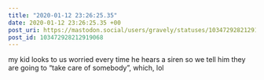 ```yaml
---
title: "2020-01-12 23:26:25.35"
date: 2020-01-12 23:26:25.35 +00
post_uri: https://mastodon.social/users/gravely/statuses/103472928212919068
post_id: 103472928212919068
---
```

my kid looks to us worried every time he hears a siren so we tell him they are going to “take care of somebody”, which, lol


